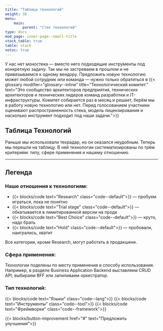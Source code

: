 ```yaml
---
title: "Таблица технологий"
weight: 30
menu:
    main:
        parent: "Стек технологий"
type: docs
mod_page: inner-page--small-title
stack_table: true
table: stack
notoc: true
---
```


У нас нет моностека — вместо него подходящие инструменты под конкретную задачу. Так мы не застреваем в прошлом и не привязываемся к одному вендору. Предложить новую технологию может любой сотрудник или команда — нужно только обратиться в {{< glossary modifier="glossary--inline" title="Технологический комитет." text="Это сообщество архитекторов предприятия, технических архитекторов и технических лидеров команд разработки и IT-инфраструктуры. Комитет собирается раз в месяц и решает, берём мы в работу новую технологию или нет. Перед голосованием участники оценивают распространенность стека, модель лицензирования и насколько инструмент подходит под наши задачи.">}}
## Таблица Технологий
Раньше мы использовали техрадар, но он оказался неудобным. Теперь мы перешли на таблицу. В ней технологии систематизированы по трём критериям: типу, сфере применения и нашему отношению.  

---

## Легенда

### Наше отношения к технологиям:

* {{< blocks/code text="Research" class="code--default">}} — пробуем играться, пока не понятно
* {{< blocks/code text="Trial stage" class="code--default">}} — обкатывается в лимитированной версии на проде
* {{< blocks/code text="Best Choice" class="code--default">}} — круто, надо брать
* {{< blocks/code text="Hold" class="code--default">}} — пробовали, наигрались, хватит

Все категории, кроме Research, могут работать в продакшене.

### Сфера применения:

Технологии поделены по&nbsp;месту применения и&nbsp;способу использования. Например, в&nbsp;разделе Business Application Backend выставляем CRUD API, выбираем BFF или запиливаем оркестратор.

### Тип технологий:

{{< blocks/code text="Языки" class="code--lang">}} {{< blocks/code text="Инструменты" class="code--tool">}} {{< blocks/code text="Фреймворки" class="code--framework">}} 

{{< blocks/button-improvement href="#" text="Предложить улучшения">}}
